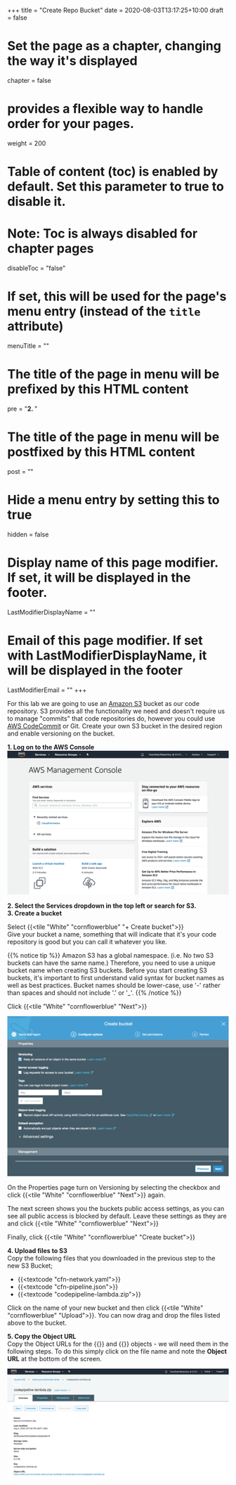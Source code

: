 +++
title = "Create Repo Bucket"
date =  2020-08-03T13:17:25+10:00
draft = false

# Set the page as a chapter, changing the way it's displayed
chapter = false

# provides a flexible way to handle order for your pages.
weight = 200
# Table of content (toc) is enabled by default. Set this parameter to true to disable it.
# Note: Toc is always disabled for chapter pages
disableToc = "false"
# If set, this will be used for the page's menu entry (instead of the `title` attribute)
menuTitle = ""
# The title of the page in menu will be prefixed by this HTML content
pre = "<b>2. </b>"
# The title of the page in menu will be postfixed by this HTML content
post = ""
# Hide a menu entry by setting this to true
hidden = false
# Display name of this page modifier. If set, it will be displayed in the footer.
LastModifierDisplayName = ""
# Email of this page modifier. If set with LastModifierDisplayName, it will be displayed in the footer
LastModifierEmail = ""
+++

For this lab we are going to use an [Amazon S3](https://aws.amazon.com/s3/) bucket as our code repository. S3 provides all the functionality we need and doesn't require us to manage "commits" that code repositories do, however you could use [AWS CodeCommit](https://aws.amazon.com/codecommit/) or Git. Create your own S3 bucket in the desired region and enable versioning on the bucket.  

**1. Log on to the AWS Console**  
![S3 Object URL](console.png)

**2. Select the Services dropdown in the top left or search for S3.**  
**3. Create a bucket**  

Select {{<tile "White" "cornflowerblue" "+ Create bucket">}}  
Give your bucket a name, something that will indicate that it's your code repository is good but you can call it whatever you like.

{{% notice tip %}}
Amazon S3 has a global namespace. (i.e. No two S3 buckets can have the same name.) Therefore, you need to use a unique bucket name when creating S3 buckets. Before you start creating S3 buckets, it's important to first understand valid syntax for bucket names as well as best practices.
Bucket names should be lower-case, use '-' rather than spaces and should not include '.' or '_'.
{{% /notice %}}  

Click {{<tile "White" "cornflowerblue" "Next">}}  

![S3 Object URL](S3-bucket-versioning.png)

On the Properties page turn on Versioning by selecting the checkbox and click {{<tile "White" "cornflowerblue" "Next">}} again.  

The next screen shows you the buckets public access settings, as you can see all public access is blocked by default.  Leave these settings as they are and click {{<tile "White" "cornflowerblue" "Next">}} 


Finally, click {{<tile "White" "cornflowerblue" "Create bucket">}}  

**4. Upload files to S3**  
Copy the following files that you downloaded in the previous step to the new S3 Bucket;
- {{<textcode "cfn-network.yaml">}}  
- {{<textcode "cfn-pipeline.json">}}  
- {{<textcode "codepipeline-lambda.zip">}}  

Click on the name of your new bucket and then click {{<tile "White" "cornflowerblue" "Upload">}}. You can now drag and drop the files listed above to the bucket.

**5. Copy the Object URL**  
Copy the Object URLs for the {{<textcode  cfn-network.yaml>}} and {{<textcode cfn-pipeline.json>}} objects - we will need them in the following steps.  To do this simply click on the file name and note the **Object URL** at the bottom of the screen.

![S3 Object URL](s3-object-URL.png)
